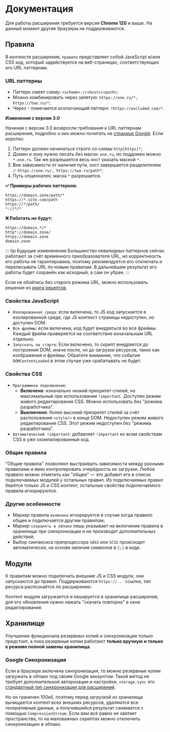 # Документация

Для работы расширения требуется версия **Chrome 120** и выше. На данный момент другие браузеры не поддерживаются.

## Правила

В контексте расширения, `правило` представляет собой JavaScript и/или CSS код, который задействуется на веб-страницах, соответствующих его URL паттернам.

### URL паттерны

- Паттерн смеет схему: `<scheme>://<host>/<path>`;
- Можно комбинировать через запятую: `https://one.ru/*, https://two.ru/*`;
- Через `!` помечается исключающий паттерн: `!https://excluded.com/*`.

**Изменения с версии 3.0**

Начиная с версии 3.0 возвросли требования к URL паттернам расширения, подробно о них можно почитать на [странице Google](https://developer.chrome.com/docs/extensions/develop/concepts/match-patterns). Если коротко:

1. Паттерн должен начинаться строго со схемы `http|https|*`;
2. Домен и зону нужно писать без масок: `one.ru`, но поддомен можно `*.one.ru`. Так же разрешается весь хост указать маской `*`.
3. Вне зависимости от наличия пути, хост завершается разделителем `/`: `https://one.ru/, https://two.ru/path*`;
4. Путь опционален, маска `*` разрешается.

**✅ Примеры рабочих паттернов:**

```
https://domain.zone/path/*
https://*.site.com/path
https://*/path/
*://*/*
```

**❌ Работать не будут:**

```
https://domain.*/*
http*://domain.zone/
https://domain.zone
domain.zone
```

::: tip Будущие измененения
Большинство невалидных паттернов сейчас работают за счёт временного преобразователя URL, но корректнеость его работы не гарантирована, поэтому рекомендуется его отключать и переписывать URL по новым правилам. В дальнейшем результат его работы будет сохранён как исходный, а сам он убран.
:::

Если не обойтись без старого режима URL, можно использовать решение из [книги рецептов](/ru/cookbook#url-соответствия-из-версии-2-x).

### Свойства JavaScript

- `Изолированная среда`: если включена, то JS код запускается в изолированной среде, где JS контекст страницы недоступен, но доступен DOM.
- `Все фреймы`: если включена, код будет внедряться во все фреймы. Каждый фрейм проверяется на соответствие изначальным URL отдельно.
- `Запускать на старте`: Если включено, то скрипт внедряется до построения DOM, иначе после, но до загрузки ресурсов, таких как изображения и фреймы. Обратите внимание, что событие `DOMContentLoaded` в этом случае уже срабатывать не будет.

### Свойства CSS

- `Программное подключение`:
  - **Включено**: изначально низкий приоритет стилей, но максимальный при использовании `!important`. Доступен режим живого редактирования CSS. Можно использовать без "режима разработчика".
  - **Выключено**: более высокий приоритет стилей за счёт расположения `<style/>` в конце DOM. Недоступен режим живого редактирование CSS. Этот режим недоступен без "режима разработчика".
- `Автоматический !important`: добавляет `!important` ко всем свойствам CSS в уже скомпилированный код.

### Общие правила

"Общие правила" позволяют выстраивать зависимости между разными правилами и явно контролировать очерёдность их загрузки. Любое правило можно отметить как "общее" — это добавит его в список подключаемых модулей у остальных правил. Из подключаемых правил берётся только JS и CSS контент, остальные свойства подключаемого правила игнорируются.

### Другие особенности

- Маркер правила `включено` игнорируется в случае когда правило общее и подключается другим правилом;
- Маркер `сохранять в облако` лишь указывает на включение правила в хранилище при синхронизации и не производит дополнительных действий;
- Выбор синтаксиса препроцессора `SASS` или `SCSS` происходит автоматически, на основе наличия символов в `{;}` в коде.

## Модули

К правилам можно подключать внешние JS и CSS модули, они запускаются до правил. Поддерживаются `https://...` ссылки, тип ресурса распознаётся по расширению.

Контент модуля загружается и кешируется в хранилище расширения, для его обновления нужно нажать "скачать повторно" в окне редактирования.

## Хранилище

Улучшение функционала резервных копий и синхронизации только предстоит, а пока резервные копии работают **только вручную и только в режиме полной замены хранилища**.

### Google Синхронизация

Если в браузере включена синхронизация, то можно резервные копии загружать в облако под своим Google аккаунтом. Такой метод не требует дополнительной авторизации и настройки, `storage.sync` это [стандартный тип синхронизации для расширений](https://developer.chrome.com/docs/extensions/reference/api/storage#storage_areas).

Но он граничен 100кб, поэтому перед загрузкой из хранилища вычищается контент всех внешних ресурсов, удаляются все генеративные данные, а получившийся результат сжимается с помощью `CompressionStream`. Если вам всё равно не хватает пространства, то на маловажных скриптах можно отключить синхронизацию в облако.
